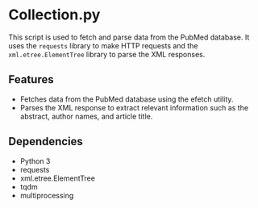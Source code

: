 # Collection.py

This script is used to fetch and parse data from the PubMed database. It uses the `requests` library to make HTTP requests and the `xml.etree.ElementTree` library to parse the XML responses.

## Features

- Fetches data from the PubMed database using the efetch utility.
- Parses the XML response to extract relevant information such as the abstract, author names, and article title.

## Dependencies

- Python 3
- requests
- xml.etree.ElementTree
- tqdm
- multiprocessing
